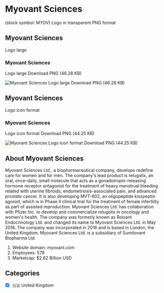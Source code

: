 # Myovant Sciences
 (stock symbol: MYOV) Logo in transparent PNG format

## Myovant Sciences
 Logo large

### Myovant Sciences
 Logo large Download PNG (46.28 KB)

![Myovant Sciences
 Logo large Download PNG (46.28 KB)](/img/orig/MYOV_BIG-e3b6cb85.png)

## Myovant Sciences
 Logo icon format

### Myovant Sciences
 Logo icon format Download PNG (44.25 KB)

![Myovant Sciences
 Logo icon format Download PNG (44.25 KB)](/img/orig/MYOV-ce10bce1.png)

## About Myovant Sciences


Myovant Sciences Ltd., a biopharmaceutical company, develops redefine care for women and for men. The company's lead product is relugolix, an oral, once-daily, small molecule that acts as a gonadotropin-releasing hormone receptor antagonist for the treatment of heavy menstrual bleeding related with uterine fibroids, endometriosis-associated pain, and advanced prostate cancer. It is also developing MVT-602, an oligopeptide kisspeptin agonist, which is in Phase II clinical trial for the treatment of female infertility as part of assisted reproduction. Myovant Sciences Ltd. has collaboration with Pfizer Inc. to develop and commercialize relugolix in oncology and women's health. The company was formerly known as Roivant Endocrinology Ltd. and changed its name to Myovant Sciences Ltd. in May 2016. The company was incorporated in 2016 and is based in London, the United Kingdom. Myovant Sciences Ltd. is a subsidiary of Sumitovant Biopharma Ltd.

1. Website domain: myovant.com
2. Employees: 579
3. Marketcap: $2.62 Billion USD


## Categories
- [x] 🇬🇧 United Kingdom
